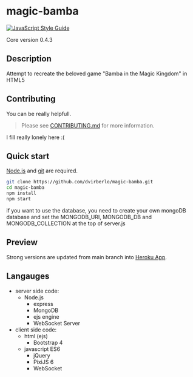 # magic-bamba
[![JavaScript Style Guide](https://img.shields.io/badge/code_style-standard-brightgreen.svg)](https://standardjs.com)


Core version 0.4.3
## Description
Attempt to recreate the beloved game "Bamba in the Magic Kingdom" in HTML5

## Contributing
You can be really helpfull.

> Please see [CONTRIBUTING.md](CONTRIBUTING.md) for more information.

I fill really lonely here :(

## Quick start
[Node.js](https://nodejs.org/en/download/) and [git](https://git-scm.com/downloads) are required.
```sh
git clone https://github.com/dvirberlo/magic-bamba.git
cd magic-bamba
npm install
npm start
```

if you want to use the database, you need to create your own mongoDB database and set the MONGODB_URI, MONGODB_DB and MONGODB_COLLECTION at the top of server.js

## Preview
Strong versions are updated from main branch into [Heroku App](https://magic-bamba.herokuapp.com).

## Langauges
- server side code:
    + Node.js
        * express
        * MongoDB
        * ejs engine
        * WebSocket Server
- client side code:
    + html (ejs)
        * Bootstrap 4
    + javascript ES6
        * jQuery
        * PixiJS 6
        * WebSocket
